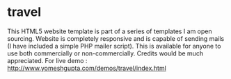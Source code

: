 # travel
This HTML5 website template is part of a series of templates I am open sourcing. Website is completely responsive and is capable of sending mails (I have included a simple PHP mailer script). This is available for anyone to use both commercially or non-commercially. Credits would be much appreciated.  For live demo : http://www.yomeshgupta.com/demos/travel/index.html
